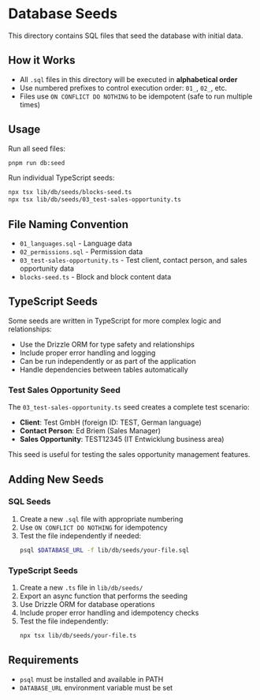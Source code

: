 # Database Seeds

This directory contains SQL files that seed the database with initial data.

## How it Works

- All `.sql` files in this directory will be executed in **alphabetical order**
- Use numbered prefixes to control execution order: `01_`, `02_`, etc.
- Files use `ON CONFLICT DO NOTHING` to be idempotent (safe to run multiple times)

## Usage

Run all seed files:
```bash
pnpm run db:seed
```

Run individual TypeScript seeds:
```bash
npx tsx lib/db/seeds/blocks-seed.ts
npx tsx lib/db/seeds/03_test-sales-opportunity.ts
```

## File Naming Convention

- `01_languages.sql` - Language data
- `02_permissions.sql` - Permission data
- `03_test-sales-opportunity.ts` - Test client, contact person, and sales opportunity data
- `blocks-seed.ts` - Block and block content data

## TypeScript Seeds

Some seeds are written in TypeScript for more complex logic and relationships:
- Use the Drizzle ORM for type safety and relationships
- Include proper error handling and logging
- Can be run independently or as part of the application
- Handle dependencies between tables automatically

### Test Sales Opportunity Seed

The `03_test-sales-opportunity.ts` seed creates a complete test scenario:
- **Client**: Test GmbH (foreign ID: TEST, German language)
- **Contact Person**: Ed Briem (Sales Manager)
- **Sales Opportunity**: TEST12345 (IT Entwicklung business area)

This seed is useful for testing the sales opportunity management features.

## Adding New Seeds

### SQL Seeds
1. Create a new `.sql` file with appropriate numbering
2. Use `ON CONFLICT DO NOTHING` for idempotency
3. Test the file independently if needed:
   ```bash
   psql $DATABASE_URL -f lib/db/seeds/your-file.sql
   ```

### TypeScript Seeds
1. Create a new `.ts` file in `lib/db/seeds/`
2. Export an async function that performs the seeding
3. Use Drizzle ORM for database operations
4. Include proper error handling and idempotency checks
5. Test the file independently:
   ```bash
   npx tsx lib/db/seeds/your-file.ts
   ```

## Requirements

- `psql` must be installed and available in PATH
- `DATABASE_URL` environment variable must be set 